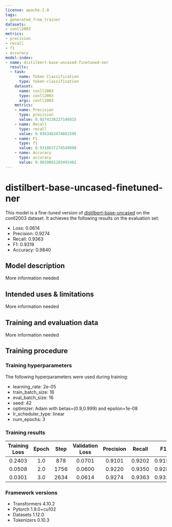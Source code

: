```yaml
---
license: apache-2.0
tags:
- generated_from_trainer
datasets:
- conll2003
metrics:
- precision
- recall
- f1
- accuracy
model-index:
- name: distilbert-base-uncased-finetuned-ner
  results:
  - task:
      name: Token Classification
      type: token-classification
    dataset:
      name: conll2003
      type: conll2003
      args: conll2003
    metrics:
    - name: Precision
      type: precision
      value: 0.9274238227146815
    - name: Recall
      type: recall
      value: 0.9363463474661595
    - name: F1
      type: f1
      value: 0.9318637274549098
    - name: Accuracy
      type: accuracy
      value: 0.9839865283492462
---
```


<!-- This model card has been generated automatically according to the information the Trainer had access to. You
should probably proofread and complete it, then remove this comment. -->

# distilbert-base-uncased-finetuned-ner

This model is a fine-tuned version of [distilbert-base-uncased](https://huggingface.co/distilbert-base-uncased) on the conll2003 dataset.
It achieves the following results on the evaluation set:
- Loss: 0.0614
- Precision: 0.9274
- Recall: 0.9363
- F1: 0.9319
- Accuracy: 0.9840

## Model description

More information needed

## Intended uses & limitations

More information needed

## Training and evaluation data

More information needed

## Training procedure

### Training hyperparameters

The following hyperparameters were used during training:
- learning_rate: 2e-05
- train_batch_size: 16
- eval_batch_size: 16
- seed: 42
- optimizer: Adam with betas=(0.9,0.999) and epsilon=1e-08
- lr_scheduler_type: linear
- num_epochs: 3

### Training results

| Training Loss | Epoch | Step | Validation Loss | Precision | Recall | F1     | Accuracy |
|:-------------:|:-----:|:----:|:---------------:|:---------:|:------:|:------:|:--------:|
| 0.2403        | 1.0   | 878  | 0.0701          | 0.9101    | 0.9202 | 0.9151 | 0.9805   |
| 0.0508        | 2.0   | 1756 | 0.0600          | 0.9220    | 0.9350 | 0.9285 | 0.9833   |
| 0.0301        | 3.0   | 2634 | 0.0614          | 0.9274    | 0.9363 | 0.9319 | 0.9840   |


### Framework versions

- Transformers 4.10.2
- Pytorch 1.9.0+cu102
- Datasets 1.12.0
- Tokenizers 0.10.3
